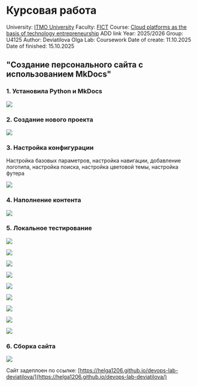 # Курсовая работа

University: [ITMO University](https://itmo.ru/ru/)
Faculty: [FICT](https://fict.itmo.ru)
Course: [Cloud platforms as the basis of technology entrepreneurship](https://) ADD link
Year: 2025/2026
Group: U4125
Author: Deviatilova Olga
Lab: Coursework
Date of create: 11.10.2025
Date of finished: 15.10.2025

## "Создание персонального сайта с использованием MkDocs"

### 1. Установила Python и MkDocs

![](screen1.jpg)

### 2. Создание нового проекта

![](screen2.jpg)

### 3. Настройка конфигурации

Настройка базовых параметров, настройка навигации, добавление логотипа, настройка поиска, настройка цветовой темы, настройка футера

![](screen3.jpg)

### 4. Наполнение контента

![](screen4.jpg)

### 5. Локальное тестирование

![](screen5.jpg)

![](screen6.png)

![](screen7.jpg)

![](screen8.jpg)

![](screen9.jpg)

![](screen10.jpg)

![](screen11.jpg)

![](screen12.jpg)

![](screen13.jpg)

### 6. Сборка сайта

![](screen14.png)

Сайт задеплоен по ссылке: [https://helga1206.github.io/devops-lab-deviatilova/](https://helga1206.github.io/devops-lab-deviatilova/)


